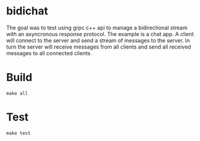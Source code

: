 # bidichat
The goal was to test using grpc c++ api to manage a bidirectional stream with an asyncronous response protocol. The example is a chat app. A client will connect to the server and send a stream of messages to the server. In turn the server will receive messages from all clients and send all received messages to all connected clients.

# Build
```
make all
```

# Test
```
make test
```